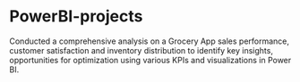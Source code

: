 # PowerBI-projects
Conducted a comprehensive analysis on a Grocery App sales performance, customer satisfaction and inventory distribution to identify key insights, opportunities for optimization using various KPIs and visualizations in Power BI.
